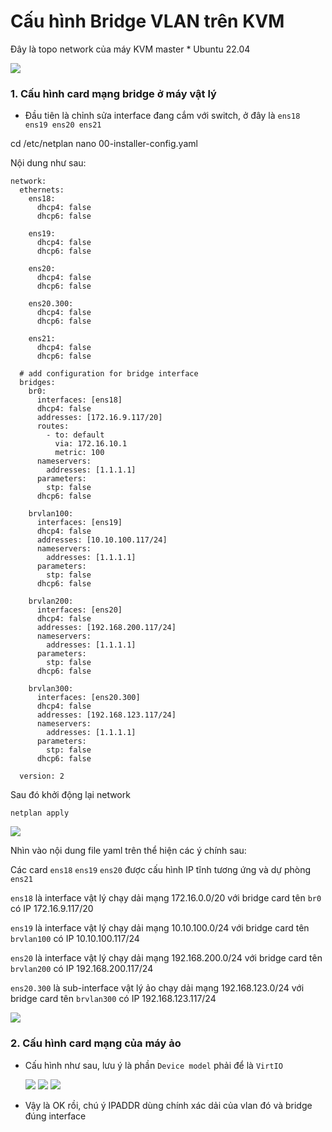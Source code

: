 # Cấu hình Bridge VLAN trên KVM

Đây là topo network của máy KVM master * Ubuntu 22.04

  <img src="kvmimages/Screenshot_15.png">

### 1. Cấu hình card mạng bridge ở máy vật lý

- Đầu tiên là chỉnh sửa interface đang cắm với switch, ở đây là ```ens18 ens19 ens20 ens21```

cd /etc/netplan
nano  00-installer-config.yaml

Nội dung như sau:

    network:
      ethernets:
        ens18:
          dhcp4: false
          dhcp6: false

        ens19:
          dhcp4: false
          dhcp6: false

        ens20:
          dhcp4: false
          dhcp6: false

        ens20.300:
          dhcp4: false
          dhcp6: false

        ens21:
          dhcp4: false
          dhcp6: false

      # add configuration for bridge interface
      bridges:
        br0:
          interfaces: [ens18]
          dhcp4: false
          addresses: [172.16.9.117/20]
          routes:
            - to: default
              via: 172.16.10.1
              metric: 100
          nameservers:
            addresses: [1.1.1.1]
          parameters:
            stp: false
          dhcp6: false

        brvlan100:
          interfaces: [ens19]
          dhcp4: false
          addresses: [10.10.100.117/24]
          nameservers:
            addresses: [1.1.1.1]
          parameters:
            stp: false
          dhcp6: false

        brvlan200:
          interfaces: [ens20]
          dhcp4: false
          addresses: [192.168.200.117/24]
          nameservers:
            addresses: [1.1.1.1]
          parameters:
            stp: false
          dhcp6: false

        brvlan300:
          interfaces: [ens20.300]
          dhcp4: false
          addresses: [192.168.123.117/24]
          nameservers:
            addresses: [1.1.1.1]
          parameters:
            stp: false
          dhcp6: false

      version: 2

Sau đó khởi động lại network

    netplan apply

  <img src="kvmimages/Screenshot_20.png">

Nhìn vào nội dung file yaml trên thể hiện các ý chính sau:

Các card ``ens18`` ``ens19`` ``ens20`` được cấu hình IP tĩnh tương ứng và dự phòng ``ens21``

``ens18`` là interface vật lý chạy dải mạng 172.16.0.0/20 với bridge card tên ``br0`` có IP 172.16.9.117/20

``ens19`` là interface vật lý chạy dải mạng 10.10.100.0/24 với bridge card tên ``brvlan100`` có IP 10.10.100.117/24

``ens20`` là interface vật lý chạy dải mạng 192.168.200.0/24 với bridge card tên ``brvlan200`` có IP 192.168.200.117/24

``ens20.300`` là sub-interface vật lý ảo chạy dải mạng 192.168.123.0/24 với bridge card tên ``brvlan300`` có IP 192.168.123.117/24

  <img src="kvmimages/Screenshot_16.png">


### 2. Cấu hình card mạng của máy ảo

- Cấu hình như sau, lưu ý là phần ```Device model``` phải để là ```VirtIO```

  <img src="kvmimages/Screenshot_17.png">

  <img src="kvmimages/Screenshot_18.png">

  <img src="kvmimages/Screenshot_19.png">

- Vậy là OK rồi, chú ý IPADDR dùng chính xác dải của vlan đó và bridge đúng interface